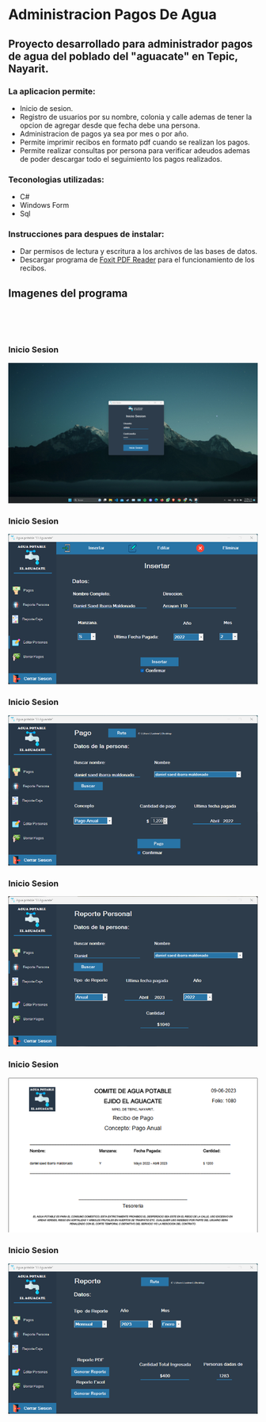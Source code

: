 # Administracion Pagos De Agua

## Proyecto desarrollado para administrador pagos de agua del poblado del "aguacate" en Tepic, Nayarit.

### La aplicacion permite:

- Inicio de sesion.
- Registro de usuarios por su nombre, colonia y calle ademas de tener la opcion de agregar desde que fecha debe una persona.
- Administracion de pagos ya sea por mes o por año.
- Permite imprimir recibos en formato pdf cuando se realizan los pagos.
- Permite realizar consultas por persona para verificar adeudos ademas de poder descargar todo el seguimiento los pagos realizados.

### Teconologias utilizadas:

- C#
- Windows Form
- Sql

### Instrucciones para despues de instalar: 
- Dar permisos de lectura y escritura a los archivos de las bases de datos.
- Descargar programa de [Foxit PDF Reader](https://www.foxit.com/es-la/downloads/#Foxit-Reader/) para el funcionamiento de los recibos.

## Imagenes del programa
<br>
<br>
<br>

### Inicio Sesion
![alt sss](https://github.com/DanielSaed/Administracion-Pagos-Agua/blob/main/img-github/InicioSesion.png)
### Inicio Sesion
![alt text](https://github.com/DanielSaed/Administracion-Pagos-Agua/blob/main/img-github/registro.png)
### Inicio Sesion
![alt text](https://github.com/DanielSaed/Administracion-Pagos-Agua/blob/main/img-github/pago.png)
### Inicio Sesion
![alt text](https://github.com/DanielSaed/Administracion-Pagos-Agua/blob/main/img-github/reportepersona.png)
### Inicio Sesion
![alt text](https://github.com/DanielSaed/Administracion-Pagos-Agua/blob/main/img-github/recibo.png)
### Inicio Sesion
![alt text](https://github.com/DanielSaed/Administracion-Pagos-Agua/blob/main/img-github/reportecaja.png)
